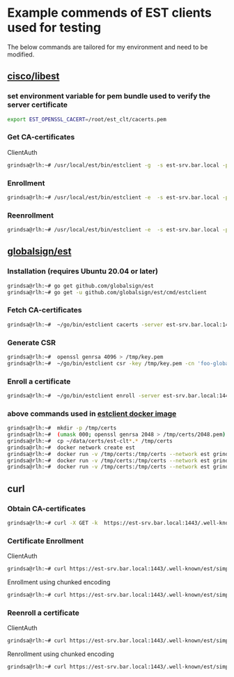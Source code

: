 <!-- markdownlint-disable  MD013 -->
<!-- wiki-title Example commands for est clients -->
# Example commends of EST clients used for testing

The below commands are tailored for my environment and need to be modified.

## [cisco/libest](https://github.com/cisco/libest)

### set environment variable for pem bundle used to verify the server certificate

```bash
export EST_OPENSSL_CACERT=/root/est_clt/cacerts.pem
```

### Get CA-certificates

ClientAuth

```bash
grindsa@rlh:~# /usr/local/est/bin/estclient -g  -s est-srv.bar.local -p 1443 -o /tmp -v
```

### Enrollment

```bash
grindsa@rlh:~# /usr/local/est/bin/estclient -e  -s est-srv.bar.local -p 1443 -c est-clt.cert.pem -k est-clt.key.pem -o /tmp --common-name "foo-est.est" -v
```

### Reenrollment

```bash
grindsa@rlh:~# /usr/local/est/bin/estclient -e  -s est-srv.bar.local -p 1443 -c est-clt.cert.pem -k est-clt.key.pem -o /tmp --pem-out  --common-name "foo-est.est" -v
```

## [globalsign/est](https://github.com/globalsign/est)

### Installation (requires Ubuntu 20.04 or later)

```bash
grindsa@rlh:~# go get github.com/globalsign/est
grindsa@rlh:~# go get -u github.com/globalsign/est/cmd/estclient
```

### Fetch CA-certificates

```bash
grindsa@rlh:~#  ~/go/bin/estclient cacerts -server est-srv.bar.local:1443 -insecure -out /tmp/foo.pem
```

### Generate CSR

```bash
grindsa@rlh:~#  openssl genrsa 4096 > /tmp/key.pem
grindsa@rlh:~#  ~/go/bin/estclient csr -key /tmp/key.pem -cn 'foo-global' -out /tmp/csr.pem
```

### Enroll a certificate

```bash
grindsa@rlh:~#  ~/go/bin/estclient enroll -server est-srv.bar.local:1443 -explicit /tmp/foo.pem -csr /tmp/csr.pem -out /tmp/cert.pem -certs /home/joern/data/certs/est-clt.cert.pem -key /home/joern/data/certs/est-clt.key.pem
```

### above commands used in [estclient docker image](https://hub.docker.com/r/grindsa/estclient)

```bash
grindsa@rlh:~#  mkdir -p /tmp/certs
grindsa@rlh:~#  (umask 000; openssl genrsa 2048 > /tmp/certs/2048.pem)
grindsa@rlh:~#  cp ~/data/certs/est-clt*.* /tmp/certs
grindsa@rlh:~#  docker network create est
grindsa@rlh:~#  docker run -v /tmp/certs:/tmp/certs --network est grindsa/estclient estclient.globalsign csr -key /tmp/certs/2048.pem -cn 'est-clt-2048' -out /tmp/certs/csr2048.pem
grindsa@rlh:~#  docker run -v /tmp/certs:/tmp/certs --network est grindsa/estclient estclient.globalsign cacerts -server 192.168.14.1:1443 -insecure -out /tmp/certs/cacerts.pem
grindsa@rlh:~#  docker run -v /tmp/certs:/tmp/certs --network est grindsa/estclient estclient.globalsign enroll -server 192.168.14.1:1443  -insecure -csr /tmp/certs/csr2048.pem -out /tmp/certs/cert-2048.pem -certs /tmp/certs/est-clt.cert.pem -key /tmp/certs/est-clt.key.pem
```

## curl

### Obtain CA-certificates

```bash
grindsa@rlh:~# curl -X GET -k  https://est-srv.bar.local:1443/.well-known/est/cacerts
```

### Certificate Enrollment

ClientAuth

```bash
grindsa@rlh:~# curl https://est-srv.bar.local:1443/.well-known/est/simpleenroll --key est-clt.key.pem --cert est-clt.cert.pem  --cacert cacerts.pem  --data-binary @csr.p10 -H "Content-Type: application/pkcs10" --verbose
```

Enrollment using chunked encoding

```bash
grindsa@rlh:~# curl https://est-srv.bar.local:1443/.well-known/est/simpleenroll --key est-clt.key.pem --cert est-clt.cert.pem  --cacert cacerts.pem  --data-binary @csr.p10 -H "Content-Type: application/pkcs10" --header "Transfer-Encoding: chunked" --verbose
```

### Reenroll a certificate

ClientAuth

```bash
grindsa@rlh:~# curl https://est-srv.bar.local:1443/.well-known/est/simplereenroll --key est-clt.key.pem --cert est-clt.cert.pem  --cacert cacerts.pem  --data-binary @csr.p10 -H "Content-Type: application/pkcs10" --verbose
```

Renrollment using chunked encoding

```bash
grindsa@rlh:~# curl https://est-srv.bar.local:1443/.well-known/est/simplereenroll --key est-clt.key.pem --cert est-clt.cert.pem  --cacert cacerts.pem  --data-binary @csr.p10 -H "Content-Type: application/pkcs10" --header "Transfer-Encoding: chunked" --verbose
```
